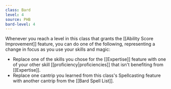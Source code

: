 ```yaml
---
class: Bard
level: 4
source: PHB
bard-level: 4
---
```



Whenever you reach a level in this class that grants the [[Ability Score Improvement]] feature, you can do one of the following, representing a change in focus as you use your skills and magic:
- Replace one of the skills you chose for the [[Expertise]] feature with one of your other skill [[proficiency|proficiencies]] that isn't benefiting from [[Expertise]].
- Replace one cantrip you learned from this class's Spellcasting feature with another cantrip from the [[Bard Spell List]].